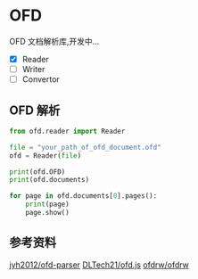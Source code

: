 # OFD

OFD 文档解析库,开发中...

- [x] Reader
- [ ] Writer
- [ ] Convertor

## OFD 解析

```python
from ofd.reader import Reader

file = "your_path_of_ofd_document.ofd"
ofd = Reader(file)

print(ofd.OFD)
print(ofd.documents)

for page in ofd.documents[0].pages():
    print(page)
    page.show()

```

## 参考资料

[jyh2012/ofd-parser](https://github.com/jyh2012/ofd-parser)
[DLTech21/ofd.js](https://github.com/DLTech21/ofd.js)
[ofdrw/ofdrw](https://github.com/ofdrw/ofdrw)
